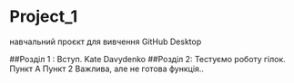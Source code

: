 # Project_1
навчальний проєкт для вивчення GitHub Desktop

##Розділ 1 : Вступ.
Kate Davydenko
##Розділ 2: Тестуємо роботу гілок.
Пункт А
Пункт 2
Важлива, але не готова функція..

